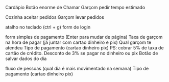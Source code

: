 <!-- Site -->
Cardápio
Botão enorme de Chamar Garçom
pedir
tempo estimado


<!-- Area dos pedidos -->
Cozinha aceitar pedidos
Garçom levar pedidos

<!-- login Caixa -->
atalho no teclado (ctrl + g)
form de login

<!-- Área de Caixa -->
form simples de pagamento (Enter para mudar de página)
Taxa de garçom na hora de pagar (já juntar com cartao dinheiro e pix)
Qual garçom te atendeu
Tipo de pagamento (cartao dinheiro pix) PS: cobrar 5% de taxa de cartão de crédito. Desconto de 3% se pagar no dinheiro ou pix
Botão de salvar dados do dia

<!-- Administração -->
fluxo de pessoas (qual dia é mais movimentado na semana)
Tipo de pagamento (cartao dinheiro pix)
